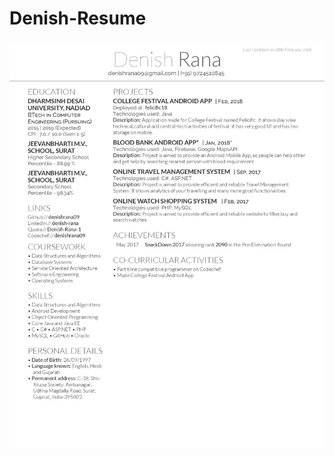 # Denish-Resume

![alt text](https://github.com/denishrana09/Denish-Resume/blob/master/Denish%20Resume/Denish_Resume.jpg)
